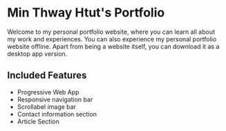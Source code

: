 # Min Thway Htut's Portfolio

 
Welcome to my personal portfolio website, where you can learn all about my work and experiences.
You can also experience my personal portfolio website offline. 
Apart from being a website itself, you can download it as a desktop app version. 
## Included Features

- Progressive Web App
- Responsive navigation bar
- Scrollabel image bar
- Contact information section
- Article Section
